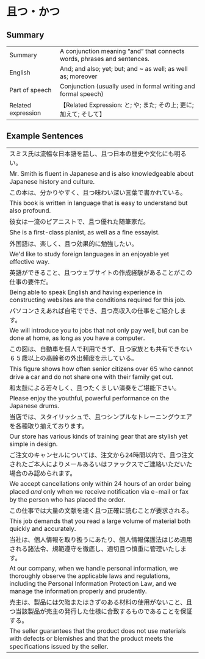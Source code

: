 # 且つ・かつ

## Summary

<table><tr>   <td>Summary</td>   <td>A conjunction meaning “and” that connects words, phrases and sentences.</td></tr><tr>   <td>English</td>   <td>And; and also; yet; but; and ~ as well; as well as; moreover</td></tr><tr>   <td>Part of speech</td>   <td>Conjunction (usually used in formal writing and formal speech)</td></tr><tr>   <td>Related expression</td>   <td>【Related Expression: と; や; また; その上; 更に; 加えて; そして】</td></tr></table>

## Example Sentences

<table><tr><td>スミス氏は流暢な日本語を話し、且つ日本の歴史や文化にも明るい。</td></tr><tr><td>Mr. Smith is ﬂuent in Japanese and is also knowledgeable about Japanese history and culture.</td></tr><tr><td>この本は、分かりやすく、且つ味わい深い言葉で書かれている。</td></tr><tr><td>This book is written in language that is easy to understand but also profound.</td></tr><tr><td>彼女は一流のピアニストで、且つ優れた随筆家だ。</td></tr><tr><td>She is a ﬁrst-class pianist, as well as a ﬁne essayist.</td></tr><tr><td>外国語は、楽しく、且つ効果的に勉強したい。</td></tr><tr><td>We'd like to study foreign languages in an enjoyable yet effective way.</td></tr><tr><td>英語ができること、且つウェブサイトの作成経験があることがこの仕事の要件だ。</td></tr><tr><td>Being able to speak English and having experience in constructing websites are the conditions required for this job.</td></tr><tr><td>パソコンさえあれば自宅ででき、且つ高収入の仕事をご紹介します。</td></tr><tr><td>We will introduce you to jobs that not only pay well, but can be done at home, as long as you have a computer.</td></tr><tr><td>この図は、自動車を個人で利用できず、且つ家族とも共有できない６５歳以上の高齢者の外出頻度を示している。</td></tr><tr><td>This ﬁgure shows how often senior citizens over 65 who cannot drive a car and do not share one with their family get out.</td></tr><tr><td>和太鼓による若々しく、且つたくましい演奏をご堪能下さい。</td></tr><tr><td>Please enjoy the youthful, powerful performance on the Japanese drums.</td></tr><tr><td>当店では、スタイリッシュで、且つシンプルなトレーニングウエアを各種取り揃えております。</td></tr><tr><td>Our store has various kinds of training gear that are stylish yet simple in design.</td></tr><tr><td>ご注文のキャンセルについては、注文から24時間以内で、且つ注文されたご本人によりメールあるいはファックスでご連絡いただいた場合のみ認められます。</td></tr><tr><td>We accept cancellations only within 24 hours of an order being placed <em>and</em> only when we receive notiﬁcation via e-mail or fax by the person who has placed the order.</td></tr><tr><td>この仕事では大量の文献を速く且つ正確に読むことが要求される。</td></tr><tr><td>This job demands that you read a large volume of material both quickly and accurately.</td></tr><tr><td>当社は、個人情報を取り扱うにあたり、個人情報保護法はじめ適用される諸法令、規範遵守を徹底し、適切且つ慎重に管理いたします。</td></tr><tr><td>At our company, when we handle personal information, we thoroughly observe the applicable laws and regulations, including the Personal Information Protection Law, and we manage the information properly and prudently.</td></tr><tr><td>売主は、製品には欠陥またはきずのある材料の使用がないこと、且つ当該製品が売主の発行した仕様に合致するものであることを保証する。</td></tr><tr><td>The seller guarantees that the product does not use materials with defects or blemishes and that the product meets the speciﬁcations issued by the seller.</td></tr></table>


